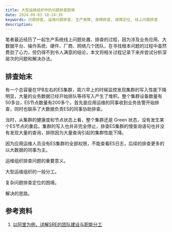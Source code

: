 ```yaml
---
title: 大型运维组织中的问题排查困境
date: 2024-09-03 18:24:39
keywords: 问题排查, 运维问题排查, 生产故障, 故障排查, 故障定位, 线上问题排查
description: 
---
```


笔者最近经历了一起生产系统线上问题处置、排查的过程，因为涉及业务应用、大数据平台、操作系统、硬件、厂商、网络几个团队，在寻找根本问题的过程中虽然费劲了心力，但仍得不到令人满意的结论，本文将相关过程记录下来并尝试分析深层次的问题和解决办法。

## 排查始末

有一个总容量在1PB左右的ES集群，周六早上的时候监控发现集群的写入性能下降明显，大量的业务数据已经开始排队等待写入产生了堆积。整个集群设备数量有50多台，ES节点数量有200多个。首先是应用运维的同事收到业务告警开始排查，同时也联系了大数据负责ES的同事协助排查。

当时，从集群的健康度和节点状态上看，整个集群还是 Green 状态，没有发生某个ES节点的重启。集群的写入也并非完全停止，排查ES集群的慢查询语句也并没有发现大量的查询，排除因为大量查询引起的集群性能下降。

因为应用运维人员没有ES集群的全部权限，不能查看ES日志，后续的排查更多的以大数据的同事为主。

运维组织排查问题的重要意义。

大型运维组织的一般分工。

复杂问题排查定位的困境。

解决的思路。

## 参考资料
1. [以阿里为例，详解SRE的团队建设与职能分工](https://dbaplus.cn/news-134-2930-1.html)